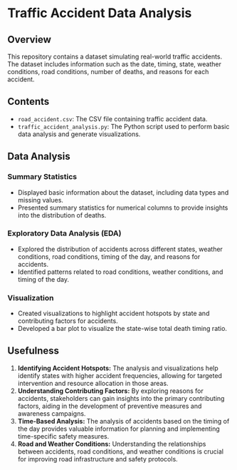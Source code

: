 
# Traffic Accident Data Analysis

## Overview

This repository contains a dataset simulating real-world traffic accidents. The dataset includes information such as the date, timing, state, weather conditions, road conditions, number of deaths, and reasons for each accident.

## Contents

* `road_accident.csv`: The CSV file containing traffic accident data.
* `traffic_accident_analysis.py`: The Python script used to perform basic data analysis and generate visualizations.

## Data Analysis

### Summary Statistics

* Displayed basic information about the dataset, including data types and missing values.
* Presented summary statistics for numerical columns to provide insights into the distribution of deaths.

### Exploratory Data Analysis (EDA)

* Explored the distribution of accidents across different states, weather conditions, road conditions, timing of the day, and reasons for accidents.
* Identified patterns related to road conditions, weather conditions, and timing of the day.

### Visualization

* Created visualizations to highlight accident hotspots by state and contributing factors for accidents.
* Developed a bar plot to visualize the state-wise total death timing ratio.

## Usefulness

1. **Identifying Accident Hotspots:** The analysis and visualizations help identify states with higher accident frequencies, allowing for targeted intervention and resource allocation in those areas.
2. **Understanding Contributing Factors:** By exploring reasons for accidents, stakeholders can gain insights into the primary contributing factors, aiding in the development of preventive measures and awareness campaigns.
3. **Time-Based Analysis:** The analysis of accidents based on the timing of the day provides valuable information for planning and implementing time-specific safety measures.
4. **Road and Weather Conditions:** Understanding the relationships between accidents, road conditions, and weather conditions is crucial for improving road infrastructure and safety protocols.
